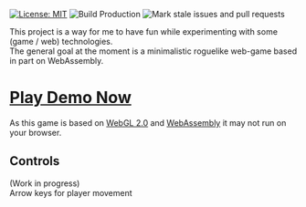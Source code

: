 [![License: MIT](https://img.shields.io/badge/License-MIT-yellow.svg)](https://github.com/Simon-A-P/web-game/blob/master/LICENSE) ![Build Production](https://github.com/Simon-A-P/web-game/workflows/Build%20Production/badge.svg?branch=master) ![Mark stale issues and pull requests](https://github.com/Simon-A-P/web-game/workflows/Mark%20stale%20issues%20and%20pull%20requests/badge.svg)

This project is a way for me to have fun while experimenting with some (game / web) technologies.  
The general goal at the moment is a minimalistic roguelike web-game based in part on WebAssembly.  

# [Play Demo Now](https://spfaus.de/web-game)  
As this game is based on [WebGL 2.0](https://caniuse.com/#feat=webgl2) and [WebAssembly](https://caniuse.com/#feat=wasm) it may not run on your browser.  

## Controls
(Work in progress)  
Arrow keys for player movement  
